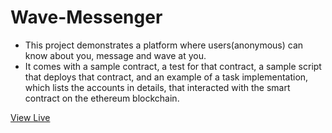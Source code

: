 # Wave-Messenger

- This project demonstrates a platform where users(anonymous) can know about you, message and wave at you.
- It comes with a sample contract, a test for that contract, a sample script that deploys that contract, and an example of a task implementation, which lists the accounts in details, that interacted with the smart contract on the ethereum blockchain.

[View Live](https://waveportal-starter-project.ghidyon.repl.co/)